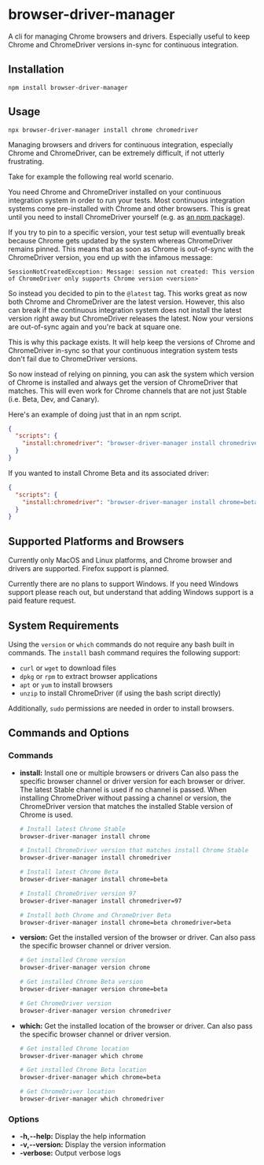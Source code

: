 # browser-driver-manager
A cli for managing Chrome browsers and drivers. Especially useful to keep Chrome and ChromeDriver versions in-sync for continuous integration.

## Installation

```terminal
npm install browser-driver-manager
```

## Usage

```terminal
npx browser-driver-manager install chrome chromedriver
```

Managing browsers and drivers for continuous integration, especially Chrome and ChromeDriver, can be extremely difficult, if not utterly frustrating.

Take for example the following real world scenario. 

You need Chrome and ChromeDriver installed on your continuous integration system in order to run your tests. Most continuous integration systems come pre-installed with Chrome and other browsers. This is great until you need to install ChromeDriver yourself (e.g. as [an npm package](https://www.npmjs.com/package/chromedriver)).

If you try to pin to a specific version, your test setup will eventually break because Chrome gets updated by the system whereas ChromeDriver remains pinned. This means that as soon as Chrome is out-of-sync with the ChromeDriver version, you end up with the infamous message:

```terminal
SessionNotCreatedException: Message: session not created: This version of ChromeDriver only supports Chrome version <version>`
```

So instead you decided to pin to the `@latest` tag. This works great as now both Chrome and ChromeDriver are the latest version. However, this also can break if the continuous integration system does not install the latest version right away but ChromeDriver releases the latest. Now your versions are out-of-sync again and you're back at square one.

This is why this package exists. It will help keep the versions of Chrome and ChromeDriver in-sync so that your continuous integration system tests don't fail due to ChromeDriver versions. 

So now instead of relying on pinning, you can ask the system which version of Chrome is installed and always get the version of ChromeDriver that matches. This will even work for Chrome channels that are not just Stable (i.e. Beta, Dev, and Canary).

Here's an example of doing just that in an npm script.

```json
{
  "scripts": {
    "install:chromedriver": "browser-driver-manager install chromedriver"
  }
}
```

If you wanted to install Chrome Beta and its associated driver:

```json
{
  "scripts": {
    "install:chromedriver": "browser-driver-manager install chrome=beta chromedriver=beta"
  }
}
```

## Supported Platforms and Browsers

Currently only MacOS and Linux platforms, and Chrome browser and drivers are supported. Firefox support is planned. 

Currently there are no plans to support Windows. If you need Windows support please reach out, but understand that adding Windows support is a paid feature request.

## System Requirements

Using the `version` or `which` commands do not require any bash built in commands. The `install` bash command requires the following support:

- `curl` or `wget` to download files
- `dpkg` or `rpm` to extract browser applications
- `apt` or `yum` to install browsers
- `unzip` to install ChromeDriver (if using the bash script directly)

Additionally, `sudo` permissions are needed in order to install browsers.

## Commands and Options

### Commands

- **install:** 
    Install one or multiple browsers or drivers Can also pass the specific browser channel or driver version for each browser or driver. The latest Stable channel is used if no channel is passed. When installing ChromeDriver without passing a channel or version, the ChromeDriver version that matches the installed Stable version of Chrome is used.

    ```bash
    # Install latest Chrome Stable
    browser-driver-manager install chrome

    # Install ChromeDriver version that matches install Chrome Stable
    browser-driver-manager install chromedriver    

    # Install latest Chrome Beta
    browser-driver-manager install chrome=beta

    # Install ChromeDriver version 97
    browser-driver-manager install chromedriver=97

    # Install both Chrome and ChromeDriver Beta
    browser-driver-manager install chrome=beta chromedriver=beta
    ```

- **version:** 
    Get the installed version of the browser or driver. Can also pass the specific browser channel or driver version.

    ```bash
    # Get installed Chrome version
    browser-driver-manager version chrome

    # Get installed Chrome Beta version
    browser-driver-manager version chrome=beta

    # Get ChromeDriver version
    browser-driver-manager version chromedriver
    ```

- **which:** 
    Get the installed location of the browser or driver. Can also pass the specific browser channel or driver version.

    ```bash
    # Get installed Chrome location
    browser-driver-manager which chrome

    # Get installed Chrome Beta location
    browser-driver-manager which chrome=beta

    # Get ChromeDriver location
    browser-driver-manager which chromedriver
    ```

### Options

- **-h,--help:** Display the help information
- **-v,--version:** Display the version information
- **-verbose:** Output verbose logs